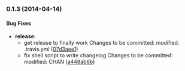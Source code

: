 <a name="0.1.3"></a>
### 0.1.3 (2014-04-14)


#### Bug Fixes

* **release:**
  * get release to finally work  Changes to be committed: 	modified:   .travis.yml 	 ([07d3aee1](http://github.rackspace.com/rackerlabs/angular-bootstrap-nav/commit/07d3aee10f80a9972b827bc5b4158d29eea2ba1f))
  * fix shell script to write changelog   Changes to be committed: 	modified:   CHAN ([a448ab6b](http://github.rackspace.com/rackerlabs/angular-bootstrap-nav/commit/a448ab6bdccf3ec515a1459148ad5aa6d7a0286c))

